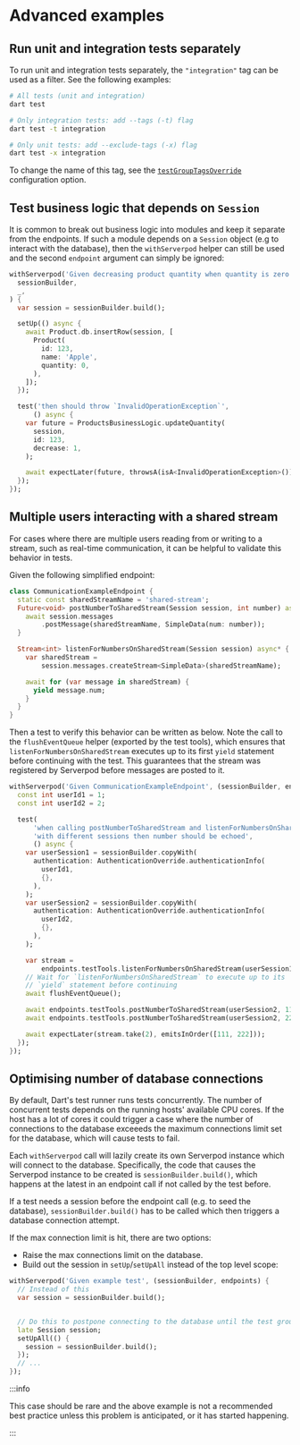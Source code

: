 # Advanced examples

## Run unit and integration tests separately

To run unit and integration tests separately, the `"integration"` tag can be used as a filter. See the following examples:

```bash
# All tests (unit and integration)
dart test

# Only integration tests: add --tags (-t) flag
dart test -t integration

# Only unit tests: add --exclude-tags (-x) flag
dart test -x integration
```

To change the name of this tag, see the [`testGroupTagsOverride`](the-basics#configuration) configuration option.

## Test business logic that depends on `Session`

It is common to break out business logic into modules and keep it separate from the endpoints. If such a module depends on a `Session` object (e.g to interact with the database), then the `withServerpod` helper can still be used and the second `endpoint` argument can simply be ignored:

```dart
withServerpod('Given decreasing product quantity when quantity is zero', (
  sessionBuilder,
  _,
) {
  var session = sessionBuilder.build();

  setUp(() async {
    await Product.db.insertRow(session, [
      Product(
        id: 123,
        name: 'Apple',
        quantity: 0,
      ),
    ]);
  });

  test('then should throw `InvalidOperationException`',
      () async {
    var future = ProductsBusinessLogic.updateQuantity(
      session,
      id: 123,
      decrease: 1,
    );

    await expectLater(future, throwsA(isA<InvalidOperationException>()));
  });
});
```

## Multiple users interacting with a shared stream

For cases where there are multiple users reading from or writing to a stream, such as real-time communication, it can be helpful to validate this behavior in tests.

Given the following simplified endpoint:

```dart
class CommunicationExampleEndpoint {
  static const sharedStreamName = 'shared-stream';
  Future<void> postNumberToSharedStream(Session session, int number) async {
    await session.messages
        .postMessage(sharedStreamName, SimpleData(num: number));
  }

  Stream<int> listenForNumbersOnSharedStream(Session session) async* {
    var sharedStream =
        session.messages.createStream<SimpleData>(sharedStreamName);

    await for (var message in sharedStream) {
      yield message.num;
    }
  }
}
```

Then a test to verify this behavior can be written as below. Note the call to the `flushEventQueue` helper (exported by the test tools), which ensures that `listenForNumbersOnSharedStream` executes up to its first `yield` statement before continuing with the test. This guarantees that the stream was registered by Serverpod before messages are posted to it.

```dart
withServerpod('Given CommunicationExampleEndpoint', (sessionBuilder, endpoints) {
  const int userId1 = 1;
  const int userId2 = 2;

  test(
      'when calling postNumberToSharedStream and listenForNumbersOnSharedStream '
      'with different sessions then number should be echoed',
      () async {
    var userSession1 = sessionBuilder.copyWith(
      authentication: AuthenticationOverride.authenticationInfo(
        userId1,
        {},
      ),
    );
    var userSession2 = sessionBuilder.copyWith(
      authentication: AuthenticationOverride.authenticationInfo(
        userId2,
        {},
      ),
    );

    var stream =
        endpoints.testTools.listenForNumbersOnSharedStream(userSession1);
    // Wait for `listenForNumbersOnSharedStream` to execute up to its 
    // `yield` statement before continuing
    await flushEventQueue(); 

    await endpoints.testTools.postNumberToSharedStream(userSession2, 111);
    await endpoints.testTools.postNumberToSharedStream(userSession2, 222);

    await expectLater(stream.take(2), emitsInOrder([111, 222]));
  });
});
```

## Optimising number of database connections

By default, Dart's test runner runs tests concurrently. The number of concurrent tests depends on the running hosts' available CPU cores. If the host has a lot of cores it could trigger a case where the number of connections to the database exceeeds the maximum connections limit set for the database, which will cause tests to fail.

Each `withServerpod` call will lazily create its own Serverpod instance which will connect to the database. Specifically, the code that causes the Serverpod instance to be created is `sessionBuilder.build()`, which happens at the latest in an endpoint call if not called by the test before.

If a test needs a session before the endpoint call (e.g. to seed the database), `sessionBuilder.build()` has to be called which then triggers a database connection attempt.

If the max connection limit is hit, there are two options:

- Raise the max connections limit on the database.
- Build out the session in `setUp`/`setUpAll` instead of the top level scope:

```dart
withServerpod('Given example test', (sessionBuilder, endpoints) {
  // Instead of this
  var session = sessionBuilder.build();


  // Do this to postpone connecting to the database until the test group is running
  late Session session;
  setUpAll(() {
    session = sessionBuilder.build();
  });
  // ...
});
```

:::info

This case should be rare and the above example is not a recommended best practice unless this problem is anticipated, or it has started happening.

:::
